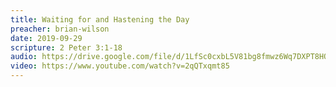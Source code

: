 ```yaml
---
title: Waiting for and Hastening the Day
preacher: brian-wilson
date: 2019-09-29
scripture: 2 Peter 3:1-18
audio: https://drive.google.com/file/d/1LfSc0cxbL5V81bg8fmwz6Wq7DXPT8HO1/view
video: https://www.youtube.com/watch?v=2qQTxqmt85
---
```

